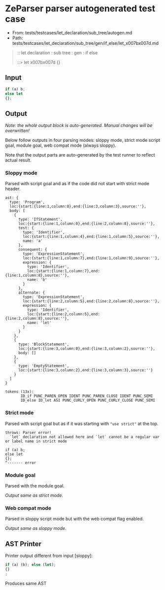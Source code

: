 # ZeParser parser autogenerated test case

- From: tests/testcases/let_declaration/sub_tree/autogen.md
- Path: tests/testcases/let_declaration/sub_tree/gen/if_else/let_x007bx007d.md

> :: let declaration : sub tree : gen : if else
>
> ::> let x007bx007d
>          {}

## Input


`````js
if (a) b;
else let
{};
`````

## Output

_Note: the whole output block is auto-generated. Manual changes will be overwritten!_

Below follow outputs in four parsing modes: sloppy mode, strict mode script goal, module goal, web compat mode (always sloppy).

Note that the output parts are auto-generated by the test runner to reflect actual result.

### Sloppy mode

Parsed with script goal and as if the code did not start with strict mode header.

`````
ast: {
  type: 'Program',
  loc:{start:{line:1,column:0},end:{line:3,column:3},source:''},
  body: [
    {
      type: 'IfStatement',
      loc:{start:{line:1,column:0},end:{line:2,column:8},source:''},
      test: {
        type: 'Identifier',
        loc:{start:{line:1,column:4},end:{line:1,column:5},source:''},
        name: 'a'
      },
      consequent: {
        type: 'ExpressionStatement',
        loc:{start:{line:1,column:7},end:{line:1,column:9},source:''},
        expression: {
          type: 'Identifier',
          loc:{start:{line:1,column:7},end:{line:1,column:8},source:''},
          name: 'b'
        }
      },
      alternate: {
        type: 'ExpressionStatement',
        loc:{start:{line:2,column:5},end:{line:2,column:8},source:''},
        expression: {
          type: 'Identifier',
          loc:{start:{line:2,column:5},end:{line:2,column:8},source:''},
          name: 'let'
        }
      }
    },
    {
      type: 'BlockStatement',
      loc:{start:{line:3,column:0},end:{line:3,column:2},source:''},
      body: []
    },
    {
      type: 'EmptyStatement',
      loc:{start:{line:3,column:2},end:{line:3,column:3},source:''}
    }
  ]
}

tokens (13x):
       ID_if PUNC_PAREN_OPEN IDENT PUNC_PAREN_CLOSE IDENT PUNC_SEMI
       ID_else ID_let ASI PUNC_CURLY_OPEN PUNC_CURLY_CLOSE PUNC_SEMI
`````

### Strict mode

Parsed with script goal but as if it was starting with `"use strict"` at the top.

`````
throws: Parser error!
  `let` declaration not allowed here and `let` cannot be a regular var or label name in strict mode

if (a) b;
else let
{};
^------- error
`````


### Module goal

Parsed with the module goal.

_Output same as strict mode._

### Web compat mode

Parsed in sloppy script mode but with the web compat flag enabled.

_Output same as sloppy mode._

## AST Printer

Printer output different from input [sloppy]:

````js
if (a) (b); else (let);
{}
;
````

Produces same AST
